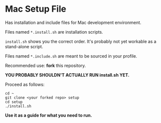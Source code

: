 # Mac Setup File

Has installation and include files for Mac development environment.

Files named `*.install.sh` are installation scripts.

`install.sh` shows you the correct order. It's probably not yet workable as a stand-alone script.

Files named `*.include.sh` are meant to be sourced in your profile.

Recommended use: **fork** this repository.

**YOU PROBABLY SHOULDN'T ACTUALLY RUN install.sh YET.**

Proceed as follows:
```
cd ~
git clone <your forked repo> setup
cd setup
./install.sh
```

**Use it as a guide for what you need to run.**